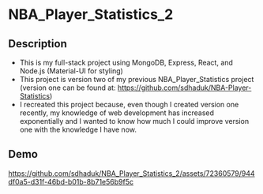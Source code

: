 # NBA_Player_Statistics_2

## Description
* This is my full-stack project using MongoDB, Express, React, and Node.js (Material-UI for styling)
* This project is version two of my previous NBA_Player_Statistics project (version one can be found at: https://github.com/sdhaduk/NBA-Player-Statistics)
* I recreated this project because, even though I created version one recently, my knowledge of web development has increased exponentially and I wanted to know how much I could improve version one with the knowledge I have now.
  
## Demo
https://github.com/sdhaduk/NBA_Player_Statistics_2/assets/72360579/944df0a5-d31f-46bd-b01b-8b71e56b9f5c

